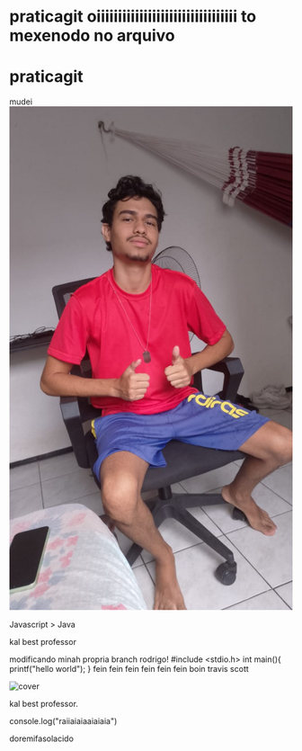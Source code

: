 # praticagit oiiiiiiiiiiiiiiiiiiiiiiiiiiiiiiiii to mexenodo no arquivo
# praticagit
mudei
![cover](./WhatsApp%20Image%202024-12-04%20at%2014.40.09.jpeg)

Javascript > Java

kal best professor

modificando minah propria branch
rodrigo!
#include <stdio.h>
int main(){
    printf("hello world");
}
fein fein 
fein fein fein fein boin
travis scott

![cover](https://www.quixada.ufc.br/wp-content/uploads/2015/05/David-Sena-Oliveira-Final1-225x300.png)

kal best professor.

console.log("raiiaiaiaaiaiaia")

doremifasolacido
